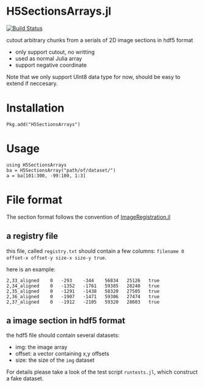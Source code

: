 H5SectionsArrays.jl
===================
[![Build Status](https://travis-ci.org/seung-lab/H5SectionsArrays.jl.svg?branch=master)](https://travis-ci.org/seung-lab/H5SectionsArrays.jl)

cutout arbitrary chunks from a serials of 2D image sections in hdf5 format
- only support cutout, no writting
- used as normal Julia array
- support negative coordinate

Note that we only support UInt8 data type for now, should be easy to extend if neccesary.

# Installation
`Pkg.add("H5SectionsArrays")`

# Usage
```
using H5SectionsArrays
ba = H5SectionsArray("path/of/dataset/")
a = ba[101:300, -99:100, 1:3]
```

# File format
The section format follows the convention of [ImageRegistration.jl](https://github.com/seung-lab/ImageRegistration.jl)

## a registry file 
this file, called `registry.txt` should contain a few columns:
`filename 0 offset-x offset-y size-x size-y true`.

here is an example:
```
2,33_aligned    0   -293    -344    56834   25126   true
2,34_aligned    0   -1352   -1761   59385   28240   true
2,35_aligned    0   -1291   -1438   58320   27505   true
2,36_aligned    0   -1907   -1471   59306   27474   true
2,37_aligned    0   -1912   -2105   59320   28603   true
```

## a image section in hdf5 format
the hdf5 file should contain several datasets:
- img: the image array
- offset: a vector containing x,y offsets
- size: the size of the `img` dataset

For details please take a look of the test script `runtests.jl`, which construct a fake dataset.

